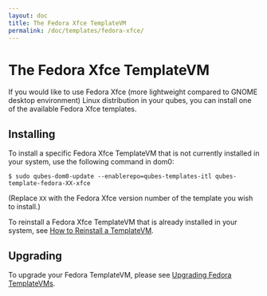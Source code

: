 ```yaml
---
layout: doc
title: The Fedora Xfce TemplateVM
permalink: /doc/templates/fedora-xfce/
---
```


The Fedora Xfce TemplateVM
=====================

If you would like to use Fedora Xfce (more lightweight compared to GNOME desktop environment) Linux distribution in your qubes, you can install one of the available Fedora Xfce templates.


Installing
----------

To install a specific Fedora Xfce TemplateVM that is not currently installed in your system, use the following command in dom0:

    $ sudo qubes-dom0-update --enablerepo=qubes-templates-itl qubes-template-fedora-XX-xfce

   (Replace `XX` with the Fedora Xfce version number of the template you wish to install.)

To reinstall a Fedora Xfce TemplateVM that is already installed in your system, see [How to Reinstall a TemplateVM].


Upgrading
---------

To upgrade your Fedora TemplateVM, please see [Upgrading Fedora TemplateVMs].

[Upgrading Fedora TemplateVMs]: /doc/template/fedora/upgrade/
[How to Reinstall a TemplateVM]: /doc/reinstall-template/

